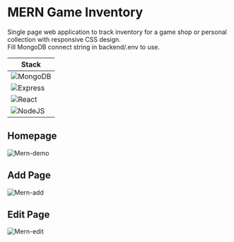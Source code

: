 # MERN Game Inventory

Single page web application to track inventory for a game shop or personal collection with responsive CSS design. <br>
Fill MongoDB connect string in backend/.env to use.


|  Stack  |
| ------- |
| ![MongoDB](https://img.shields.io/badge/MongoDB-%234ea94b.svg?style=for-the-badge&logo=mongodb&logoColor=white) |
| ![Express](https://img.shields.io/badge/Express.js-000000?style=for-the-badge&logo=express&logoColor=white) |
| ![React](https://img.shields.io/badge/react-%2320232a.svg?style=for-the-badge&logo=react&logoColor=%2361DAFB) |
| ![NodeJS](https://img.shields.io/badge/node.js-6DA55F?style=for-the-badge&logo=node.js&logoColor=white) |

## Homepage
![Mern-demo](https://github.com/Hayden-Johnston/MERN-inventory/assets/103093070/c051c370-0e71-4201-a075-819988182542) <br>

## Add Page
![Mern-add](https://github.com/Hayden-Johnston/MERN-inventory/assets/103093070/a6fc594d-47c5-4247-bb35-973f761f8f4f) <br>

## Edit Page
![Mern-edit](https://github.com/Hayden-Johnston/MERN-inventory/assets/103093070/6ecff3ed-a88f-4b63-895e-983e624ae3e8)
